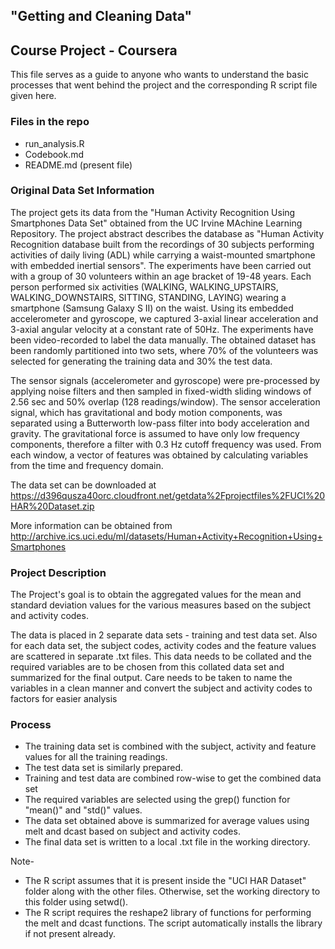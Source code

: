 ## "Getting and Cleaning Data"
##  Course Project - Coursera

This file serves as a guide to anyone who wants to understand the basic processes that went behind the project and the corresponding R script file given here.

### Files in the repo

* run_analysis.R
* Codebook.md
* README.md (present file)

### Original Data Set Information

The project gets its data from the "Human Activity Recognition Using Smartphones Data Set" obtained from the UC Irvine MAchine Learning Repository. The project abstract describes the database as "Human Activity Recognition database built from the recordings of 30 subjects performing activities of daily living (ADL) while carrying a waist-mounted smartphone with embedded inertial sensors". The experiments have been carried out with a group of 30 volunteers within an age bracket of 19-48 years. Each person performed six activities (WALKING, WALKING_UPSTAIRS, WALKING_DOWNSTAIRS, SITTING, STANDING, LAYING) wearing a smartphone (Samsung Galaxy S II) on the waist. Using its embedded accelerometer and gyroscope, we captured 3-axial linear acceleration and 3-axial angular velocity at a constant rate of 50Hz. The experiments have been video-recorded to label the data manually. The obtained dataset has been randomly partitioned into two sets, where 70% of the volunteers was selected for generating the training data and 30% the test data.

The sensor signals (accelerometer and gyroscope) were pre-processed by applying noise filters and then sampled in fixed-width sliding windows of 2.56 sec and 50% overlap (128 readings/window). The sensor acceleration signal, which has gravitational and body motion components, was separated using a Butterworth low-pass filter into body acceleration and gravity. The gravitational force is assumed to have only low frequency components, therefore a filter with 0.3 Hz cutoff frequency was used. From each window, a vector of features was obtained by calculating variables from the time and frequency domain. 

The data set can be downloaded at https://d396qusza40orc.cloudfront.net/getdata%2Fprojectfiles%2FUCI%20HAR%20Dataset.zip

More information can be obtained from http://archive.ics.uci.edu/ml/datasets/Human+Activity+Recognition+Using+Smartphones

### Project Description

The Project's goal is to obtain the aggregated values for the mean and standard deviation values for the various measures based on the subject and activity codes.

The data is placed in 2 separate data sets - training and test data set. Also for each data set, the subject codes, activity codes and the feature values are scattered in separate .txt files. This data needs to be collated and the required variables are to be chosen from this collated data set and summarized for the final output. Care needs to be taken to name the variables in a clean manner and convert the subject and activity codes to factors for easier analysis

### Process

* The training data set is combined with the subject, activity and feature values for all the training readings.
* The test data set is similarly prepared.
* Training and test data are combined row-wise to get the combined data set
* The required variables are selected using the grep() function for "mean()" and "std()" values.
* The data set obtained above is summarized for average values using melt and dcast based on subject and activity codes.
* The final data set is written to a local .txt file in the working directory.

Note- 
* The R script assumes that it is present inside the "UCI HAR Dataset" folder along with the other files. Otherwise, set the working directory to this folder using setwd().
* The R script requires the reshape2 library of functions for performing the melt and dcast functions. The script automatically installs the library if not present already.